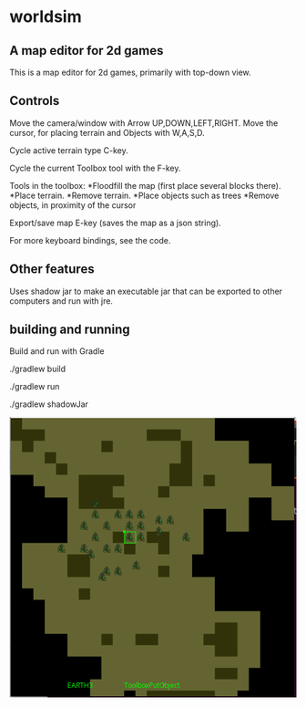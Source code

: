 # worldsim

## A map editor for 2d games

This is a map editor for 2d games, primarily with top-down view.

## Controls

Move the camera/window with Arrow UP,DOWN,LEFT,RIGHT.
Move the cursor, for placing terrain and Objects with W,A,S,D.

Cycle active terrain type C-key.

Cycle the current Toolbox tool with the F-key.

Tools in the toolbox:
*Floodfill the map (first place several blocks there).
*Place terrain.
*Remove terrain.
*Place objects such as trees
*Remove objects, in proximity of the cursor


Export/save map E-key (saves the map as a json string).

For more keyboard bindings, see the code.

## Other features

Uses shadow jar to make an executable jar that can be exported to other computers and run with jre.

## building and running 

Build and run with Gradle

./gradlew build

./gradlew run

./gradlew shadowJar


![screenshot](/worldsim1.png "A screenshot from the editor")

